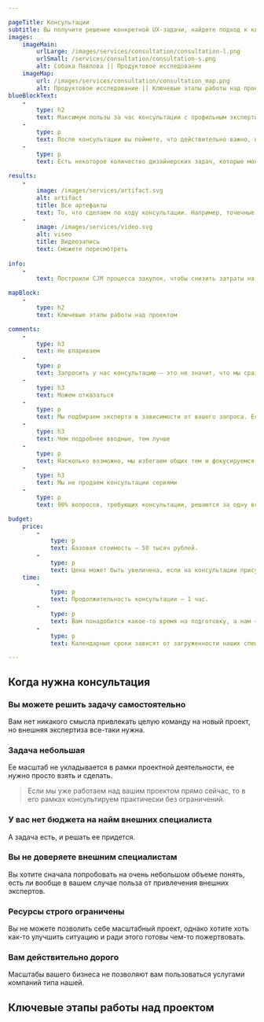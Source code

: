 ```yaml
---

pageTitle: Консультации
subtitle: Вы получите решение конкретной UX-задачи, найдете подход к ключевой проблеме или сфокусируетесь на самом важном с точки зрения интерфейса.
images:
    imageMain:
        urlLarge: /images/services/consultation/consultation-l.png 
        urlSmall: /services/consultation/consultation-s.png
        alt: Собака Павлова || Продуктовое исследование
    imageMap:
        url: /images/services/consultation/consultation_map.png
        alt: Продуктовое исследование || Ключевые этапы работы над проектом
blueBlockText:
    -
        type: h2
        text: Максимум пользы за час консультации с профильным экспертом
    -
        type: p
        text: После консультации вы поймете, что действительно важно, на чем стоит сфокусироваться, а какие затраты не принесут вам желаемого эффекта.
    -
        type: p
        text: Есть некоторое количество дизайнерских задач, которые можно решить в рамках одной консультации, без необходимости организовывать целый проект.
    
results:
    -
        image: /images/services/artifact.svg
        alt: artifact
        title: Все артефакты
        text: То, что сделаем по ходу консультации. Например, точечные комментарии к вашему интерфейсу, наброски в Миро, план действий для самостоятельного решения задачи
    -
        image: /images/services/video.svg
        alt: viseo
        title: Видеозапись
        text: Сможете пересмотреть
                                             
info: 
    -
        text: Построили CJM процесса закупок, чтобы снизить затраты на их проведение.
        
mapBlock:
    -
        type: h2
        text: Ключевые этапы работы над проектом

comments:
    -
        type: h3
        text: Не впариваем
    -
        type: p
        text: Запросить у нас консультацию — это не значит, что мы сразу начнет ее активно продавать. Мы не оказываем консультации по всему многообразию тем и прекрасно понимаем зоны своей некомпетенции.
    -
        type: h3
        text: Можем отказаться
    -
        type: p
        text: Мы подбираем эксперта в зависимости от вашего запроса. Если у нас нет подходящего консультанта, то мы попросту откажемся.
    -
        type: h3
        text: Чем подробнее вводные, тем лучше
    -
        type: p
        text: Насколько возможно, мы избегаем общих тем и фокусируемся на конкретной частной задаче. Поэтому чем подробнее вы опишете задачу или проблему перед консультацией, тем лучше.
    -
        type: h3
        text: Мы не продаем консультации сериями
    -
        type: p
        text: 90% вопросов, требующих консультации, решаются за одну встречу.

budget:
    price:
        -
            type: p
            text: Базовая стоимость — 50 тысяч рублей.
        -
            type: p
            text: Цена может быть увеличена, если на консультации присутствует более одного участника с вашей стороны, а также есть особые запросы по формату и содержанию.
    time:
        -
            type: p
            text: Продолжительность консультации — 1 час.
        -
            type: p
            text: Вам понадобится какое-то время на подготовку, а нам — 2-3 дня на фиксацию итогов.
        -
            type: p
            text: Календарные сроки зависят от загруженности наших специалистов и вашего расписания.

---
```


## Когда нужна консультация

### Вы можете решить задачу самостоятельно

Вам нет никакого смысла привлекать целую команду на новый проект, но внешняя экспертиза все-таки нужна.

### Задача небольшая

Ее масштаб не укладывается в рамки проектной деятельности, ее нужно просто взять и сделать.

> Если мы уже работаем над вашим проектом прямо сейчас, то в его рамках консультируем практически без ограничений.

### У вас нет бюджета на найм внешних специалиста

А задача есть, и решать ее придется.

### Вы не доверяете внешним специалистам

Вы хотите сначала попробовать на очень небольшом объеме понять, есть ли вообще в вашем случае польза от привлечения внешних экспертов.

### Ресурсы строго ограничены

Вы не можете позволить себе масштабный проект, однако хотите хоть как-то улучшить ситуацию и ради этого готовы чем-то пожертвовать.

### Вам действительно дорого

Масштабы вашего бизнеса не позволяют вам пользоваться услугами компаний типа нашей.

## Ключевые этапы работы над проектом
